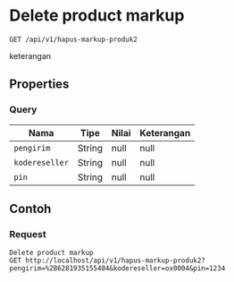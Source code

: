 # Delete product markup
```http
GET /api/v1/hapus-markup-produk2
```
keterangan
## Properties
### Query
Nama | Tipe | Nilai | Keterangan
--- | --- | --- | ---
<code>pengirim</code> | String | null | null
<code>kodereseller</code> | String | null | null
<code>pin</code> | String | null | null

## Contoh

### Request
```http
Delete product markup
GET http://localhost/api/v1/hapus-markup-produk2?pengirim=%2B6281935155404&kodereseller=ox0004&pin=1234
```
